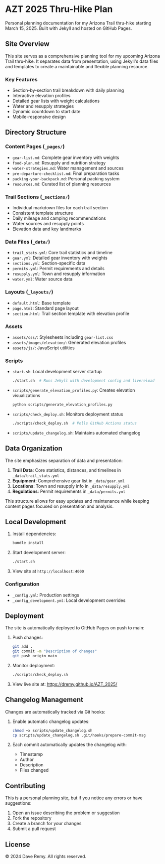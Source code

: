 # AZT 2025 Thru-Hike Plan

Personal planning documentation for my Arizona Trail thru-hike starting March 15, 2025. Built with Jekyll and hosted on GitHub Pages.

## Site Overview

This site serves as a comprehensive planning tool for my upcoming Arizona Trail thru-hike. It separates data from presentation, using Jekyll's data files and templates to create a maintainable and flexible planning resource.

### Key Features
- Section-by-section trail breakdown with daily planning
- Interactive elevation profiles
- Detailed gear lists with weight calculations
- Water and resupply strategies
- Dynamic countdown to start date
- Mobile-responsive design

## Directory Structure

### Content Pages (`_pages/`)
- `gear-list.md`: Complete gear inventory with weights
- `food-plan.md`: Resupply and nutrition strategy
- `water-strategies.md`: Water management and sources
- `pre-departure-checklist.md`: Final preparation tasks
- `packing-your-backpack.md`: Personal packing system
- `resources.md`: Curated list of planning resources

### Trail Sections (`_sections/`)
- Individual markdown files for each trail section
- Consistent template structure
- Daily mileage and camping recommendations
- Water sources and resupply points
- Elevation data and key landmarks

### Data Files (`_data/`)
- `trail_stats.yml`: Core trail statistics and timeline
- `gear.yml`: Detailed gear inventory with weights
- `sections.yml`: Section-specific data
- `permits.yml`: Permit requirements and details
- `resupply.yml`: Town and resupply information
- `water.yml`: Water source data

### Layouts (`_layouts/`)
- `default.html`: Base template
- `page.html`: Standard page layout
- `section.html`: Trail section template with elevation profile

### Assets
- `assets/css/`: Stylesheets including `gear-list.css`
- `assets/images/elevation/`: Generated elevation profiles
- `assets/js/`: JavaScript utilities

### Scripts
- `start.sh`: Local development server startup
  ```bash
  ./start.sh  # Runs Jekyll with development config and livereload
  ```
- `scripts/generate_elevation_profiles.py`: Creates elevation visualizations
  ```bash
  python scripts/generate_elevation_profiles.py
  ```
- `scripts/check_deploy.sh`: Monitors deployment status
  ```bash
  ./scripts/check_deploy.sh  # Polls GitHub Actions status
  ```
- `scripts/update_changelog.sh`: Maintains automated changelog

## Data Organization

The site emphasizes separation of data and presentation:

1. **Trail Data**: Core statistics, distances, and timelines in `_data/trail_stats.yml`
2. **Equipment**: Comprehensive gear list in `_data/gear.yml`
3. **Locations**: Town and resupply info in `_data/resupply.yml`
4. **Regulations**: Permit requirements in `_data/permits.yml`

This structure allows for easy updates and maintenance while keeping content pages focused on presentation and analysis.

## Local Development

1. Install dependencies:
   ```bash
   bundle install
   ```

2. Start development server:
   ```bash
   ./start.sh
   ```

3. View site at `http://localhost:4000`

### Configuration
- `_config.yml`: Production settings
- `_config_development.yml`: Local development overrides

## Deployment

The site is automatically deployed to GitHub Pages on push to main:

1. Push changes:
   ```bash
   git add .
   git commit -m "Description of changes"
   git push origin main
   ```

2. Monitor deployment:
   ```bash
   ./scripts/check_deploy.sh
   ```

3. View live site at: https://dremy.github.io/AZT_2025/

## Changelog Management

Changes are automatically tracked via Git hooks:

1. Enable automatic changelog updates:
   ```bash
   chmod +x scripts/update_changelog.sh
   cp scripts/update_changelog.sh .git/hooks/prepare-commit-msg
   ```

2. Each commit automatically updates the changelog with:
   - Timestamp
   - Author
   - Description
   - Files changed

## Contributing

This is a personal planning site, but if you notice any errors or have suggestions:

1. Open an issue describing the problem or suggestion
2. Fork the repository
3. Create a branch for your changes
4. Submit a pull request

## License

© 2024 Dave Remy. All rights reserved. 